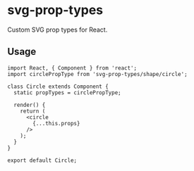 # svg-prop-types

Custom SVG prop types for React.

## Usage
```
import React, { Component } from 'react';
import circlePropType from 'svg-prop-types/shape/circle';

class Circle extends Component {
  static propTypes = circlePropType;

  render() {
    return (
      <circle
        {...this.props}
      />
    );
  }
}

export default Circle;
```
